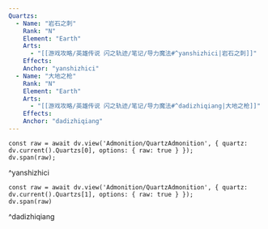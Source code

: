 ```yaml
---
Quartzs:
  - Name: "岩石之刺"
    Rank: "N"
    Element: "Earth"
    Arts:
      - "[[游戏攻略/英雄传说 闪之轨迹/笔记/导力魔法#^yanshizhici|岩石之刺]]"
    Effects:
    Anchor: "yanshizhici"
  - Name: "大地之枪"
    Rank: "N"
    Element: "Earth"
    Arts:
      - "[[游戏攻略/英雄传说 闪之轨迹/笔记/导力魔法#^dadizhiqiang|大地之枪]]"
    Effects:
    Anchor: "dadizhiqiang"
---
```

```dataviewjs
const raw = await dv.view('Admonition/QuartzAdmonition', { quartz: dv.current().Quartzs[0], options: { raw: true } });
dv.span(raw);
```
^yanshizhici

```dataviewjs
const raw = await dv.view('Admonition/QuartzAdmonition', { quartz: dv.current().Quartzs[1], options: { raw: true } });
dv.span(raw)
```
^dadizhiqiang